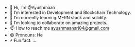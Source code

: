 - 👋 Hi, I’m @Ayushmaan
- 👀 I’m interested in Development and Blockchain Technology.
- 🌱 I’m currently learning MERN stack and solidity.
- 💞️ I’m looking to collaborate on amazing projects.
- 📫 How to reach me ayushmaansri04@gmail.com
- 😄 Pronouns: He
- ⚡ Fun fact: ...

<!---
Ayu0408/Ayu0408 is a ✨ special ✨ repository because its `README.md` (this file) appears on your GitHub profile.
You can click the Preview link to take a look at your changes.
--->
